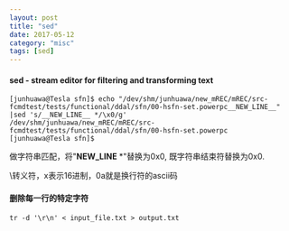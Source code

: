 ```yaml
---
layout: post
title: "sed"
date: 2017-05-12
category: "misc" 
tags: [sed]
---
```


#### sed - stream editor for filtering and transforming text

    [junhuawa@Tesla sfn]$ echo "/dev/shm/junhuawa/new_mREC/mREC/src-fcmdtest/tests/functional/ddal/sfn/00-hsfn-set.powerpc__NEW_LINE__" |sed 's/__NEW_LINE__ */\x0/g'
    /dev/shm/junhuawa/new_mREC/mREC/src-fcmdtest/tests/functional/ddal/sfn/00-hsfn-set.powerpc
    [junhuawa@Tesla sfn]$ 

做字符串匹配，将"__NEW_LINE__ *"替换为0x0, 既字符串结束符替换为0x0.

\转义符，x表示16进制，0a就是换行符的ascii码


#### 删除每一行的特定字符

    tr -d '\r\n' < input_file.txt > output.txt
